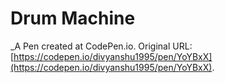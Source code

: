 # Drum Machine
 _A Pen created at CodePen.io. Original URL: [https://codepen.io/divyanshu1995/pen/YoYBxX](https://codepen.io/divyanshu1995/pen/YoYBxX).

 